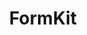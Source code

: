 ---
codehost: https://github.com/formkit/formkit
logohandle: formkit
sort: formkit
title: FormKit
website: https://formkit.com/
youtube: https://youtube.com/formkit
---